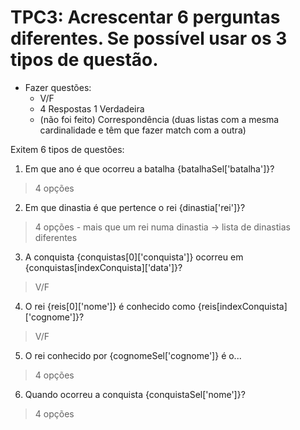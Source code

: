 # TPC3: Acrescentar 6 perguntas diferentes. Se possível usar os 3 tipos de questão.

- Fazer questões:
    - V/F
    - 4 Respostas 1 Verdadeira
    - (não foi feito) Correspondência (duas listas com a mesma cardinalidade e têm que fazer match com a outra)


Exitem 6 tipos de questões:

1. Em que ano é que ocorreu a batalha {batalhaSel['batalha']}?
> 4 opções

2. Em que dinastia é que pertence o rei {dinastia['rei']}?
> 4 opções - mais que um rei numa dinastia -> lista de dinastias diferentes

3. A conquista {conquistas[0]['conquista']} ocorreu em {conquistas[indexConquista]['data']}?
> V/F

4. O rei {reis[0]['nome']} é conhecido como {reis[indexConquista]['cognome']}?
> V/F

5. O rei conhecido por {cognomeSel['cognome']} é o...
> 4 opções

6. Quando ocorreu a conquista {conquistaSel['nome']}?
> 4 opções